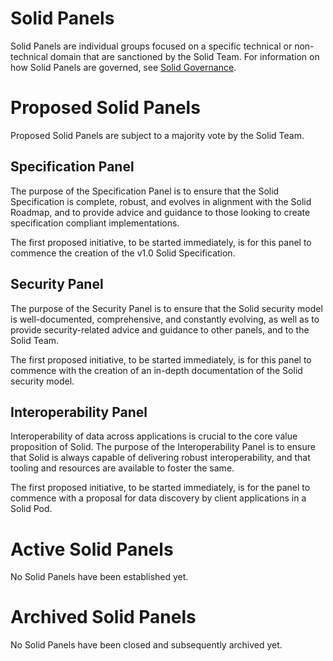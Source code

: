 # Solid Panels

Solid Panels are individual groups focused on a specific technical or non-technical domain that are sanctioned by the Solid Team. For information on how Solid Panels are governed, see [Solid Governance](decision-making-processes.md).

# Proposed Solid Panels

Proposed Solid Panels are subject to a majority vote by the Solid Team.

## Specification Panel

The purpose of the Specification Panel is to ensure that the Solid Specification is complete, robust, and evolves in alignment with the Solid Roadmap, and to provide advice and guidance to those looking to create specification compliant implementations.

The first proposed initiative, to be started immediately, is for this panel to commence the creation of the v1.0 Solid Specification.

## Security Panel

The purpose of the Security Panel is to ensure that the Solid security model is well-documented, comprehensive, and constantly evolving, as well as to provide security-related advice and guidance to other panels, and to the Solid Team.

The first proposed initiative, to be started immediately, is for this panel to commence with the creation of an in-depth documentation of the Solid security model.

## Interoperability Panel

Interoperability of data across applications is crucial to the core value proposition of Solid. The purpose of the Interoperability Panel is to ensure that Solid is always capable of delivering robust interoperability, and that tooling and resources are available to foster the same.

The first proposed initiative, to be started immediately, is for the panel to commence with a proposal for data discovery by client applications in a Solid Pod.

# Active Solid Panels

No Solid Panels have been established yet.

# Archived Solid Panels

No Solid Panels have been closed and subsequently archived yet.
